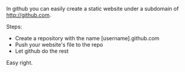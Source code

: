 In github you can easily create a static website under a subdomain of http://github.com. 

Steps:
- Create a repository with the name [username].github.com 
- Push your website's file to the repo 
- Let github do the rest 

Easy right.
